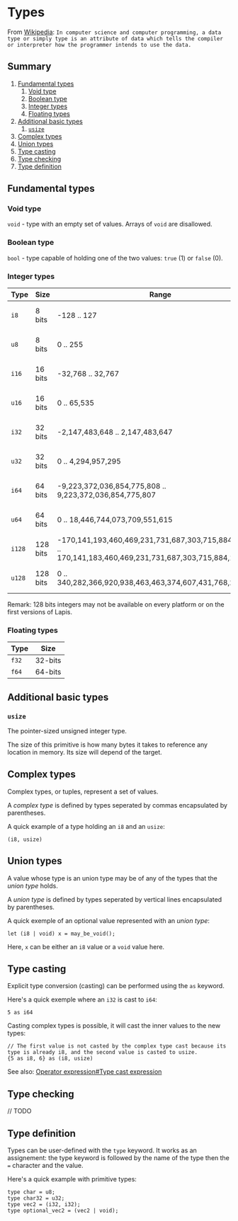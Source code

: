 # Types

From [Wikipedia](https://en.wikipedia.org/wiki/Data_type): `In computer science and computer programming, a data type or simply type is an attribute of data which tells the compiler or interpreter how the programmer intends to use the data.`

## Summary

 1. [Fundamental types](#fundamental-types)
     1. [Void type](#void-type)
     2. [Boolean type](#boolean-type)
     3. [Integer types](#integer-types)
     4. [Floating types](#floating-types)
 2. [Additional basic types](#additional-basic-types)
     1. [`usize`](#`usize`)
 3. [Complex types](#complex-types)
 4. [Union types](#union-types)
 5. [Type casting](#type-casting)
 6. [Type checking](#type-checking)
 7. [Type definition](#type-definition)

## Fundamental types

### Void type

`void` - type with an empty set of values. Arrays of `void` are disallowed.

### Boolean type

`bool` - type capable of holding one of the two values: `true` (1) or `false` (0).

### Integer types

|  Type  |  Size    |  Range                                                                                                      |  Meaning                  |
|--------|----------|-------------------------------------------------------------------------------------------------------------|---------------------------|
| `i8`   | 8 bits   | -128 .. 127                                                                                                 | 8-bits signed integer     |
| `u8`   | 8 bits   | 0 .. 255                                                                                                    | 8-bits unsigned integer   |
| `i16`  | 16 bits  | -32,768 .. 32,767                                                                                           | 16-bits signed integer    |
| `u16`  | 16 bits  | 0 .. 65,535                                                                                                 | 16-bits unsigned integer  |
| `i32`  | 32 bits  | -2,147,483,648 .. 2,147,483,647                                                                             | 32-bits signed integer    |
| `u32`  | 32 bits  | 0 .. 4,294,957,295                                                                                          | 32-bits unsigned integer  |
| `i64`  | 64 bits  | -9,223,372,036,854,775,808 .. 9,223,372,036,854,775,807                                                     | 64-bits signed integer    |
| `u64`  | 64 bits  | 0 .. 18,446,744,073,709,551,615                                                                             | 64-bits unsigned integer  |
| `i128` | 128 bits | -170,141,193,460,469,231,731,687,303,715,884,105,728 .. 170,141,183,460,469,231,731,687,303,715,884,105,727 | 128-bits signed integer   |
| `u128` | 128 bits | 0 .. 340,282,366,920,938,463,463,374,607,431,768,211,455                                                    | 128-bits unsigned integer |

Remark: 128 bits integers may not be available on every platform or on the first versions of Lapis.

### Floating types

|  Type  |  Size   |
|--------|---------|
| `f32`  | 32-bits |
| `f64`  | 64-bits |

## Additional basic types

### `usize`

The pointer-sized unsigned integer type.

The size of this primitive is how many bytes it takes to reference any location in memory. Its size will depend of the target.

## Complex types

Complex types, or tuples, represent a set of values.

A *complex type* is defined by types seperated by commas encapsulated by parentheses.

A quick example of a type holding an `i8` and an `usize`:
```lapis
(i8, usize)
```

## Union types

A value whose type is an union type may be of any of the types that the *union type* holds.

A *union type* is defined by types seperated by vertical lines encapsulated by parentheses.

A quick exemple of an optional value represented with an *union type*:

```lapis
let (i8 | void) x = may_be_void();
```

Here, `x` can be either an `i8` value or a `void` value here.

## Type casting

Explicit type conversion (casting) can be performed using the `as` keyword.

Here's a quick exemple where an `i32` is cast to `i64`:

```lapis
5 as i64
```

Casting complex types is possible, it will cast the inner values to the new types:

```lapis
// The first value is not casted by the complex type cast because its type is already i8, and the second value is casted to usize.
{5 as i8, 6} as (i8, usize)
```

See also: [Operator expression#Type cast expression](statements_and_expressions/expressions/operator_expressions.md#type-cast-expression)

## Type checking

// TODO

## Type definition

Types can be user-defined with the `type` keyword.
It works as an assignement: the type keyword is followed by the name of the type then the `=` character and the value.

Here's a quick example with primitive types:

```lapis
type char = u8;
type char32 = u32;
type vec2 = (i32, i32);
type optional_vec2 = (vec2 | void);
```
